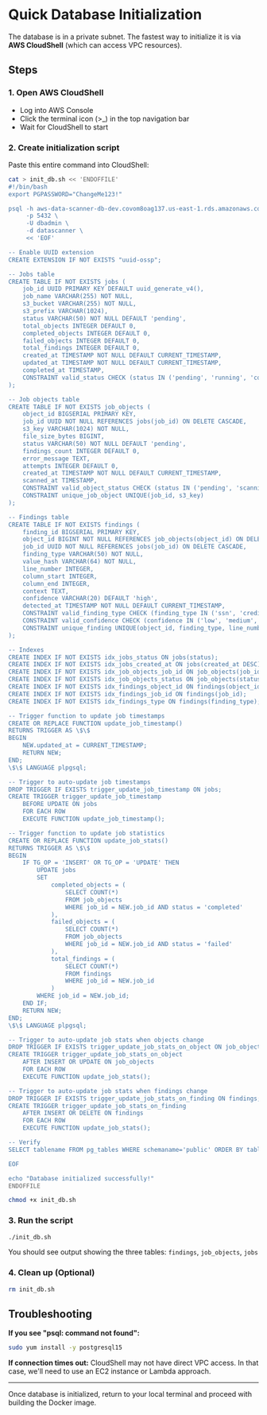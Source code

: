 # Quick Database Initialization

The database is in a private subnet. The fastest way to initialize it is via **AWS CloudShell** (which can access VPC resources).

## Steps

### 1. Open AWS CloudShell
- Log into AWS Console
- Click the terminal icon (>_) in the top navigation bar
- Wait for CloudShell to start

### 2. Create initialization script

Paste this entire command into CloudShell:

```bash
cat > init_db.sh << 'ENDOFFILE'
#!/bin/bash
export PGPASSWORD="ChangeMe123!"

psql -h aws-data-scanner-db-dev.covom8oag137.us-east-1.rds.amazonaws.com \
     -p 5432 \
     -U dbadmin \
     -d datascanner \
     << 'EOF'

-- Enable UUID extension
CREATE EXTENSION IF NOT EXISTS "uuid-ossp";

-- Jobs table
CREATE TABLE IF NOT EXISTS jobs (
    job_id UUID PRIMARY KEY DEFAULT uuid_generate_v4(),
    job_name VARCHAR(255) NOT NULL,
    s3_bucket VARCHAR(255) NOT NULL,
    s3_prefix VARCHAR(1024),
    status VARCHAR(50) NOT NULL DEFAULT 'pending',
    total_objects INTEGER DEFAULT 0,
    completed_objects INTEGER DEFAULT 0,
    failed_objects INTEGER DEFAULT 0,
    total_findings INTEGER DEFAULT 0,
    created_at TIMESTAMP NOT NULL DEFAULT CURRENT_TIMESTAMP,
    updated_at TIMESTAMP NOT NULL DEFAULT CURRENT_TIMESTAMP,
    completed_at TIMESTAMP,
    CONSTRAINT valid_status CHECK (status IN ('pending', 'running', 'completed', 'failed', 'cancelled'))
);

-- Job objects table
CREATE TABLE IF NOT EXISTS job_objects (
    object_id BIGSERIAL PRIMARY KEY,
    job_id UUID NOT NULL REFERENCES jobs(job_id) ON DELETE CASCADE,
    s3_key VARCHAR(1024) NOT NULL,
    file_size_bytes BIGINT,
    status VARCHAR(50) NOT NULL DEFAULT 'pending',
    findings_count INTEGER DEFAULT 0,
    error_message TEXT,
    attempts INTEGER DEFAULT 0,
    created_at TIMESTAMP NOT NULL DEFAULT CURRENT_TIMESTAMP,
    scanned_at TIMESTAMP,
    CONSTRAINT valid_object_status CHECK (status IN ('pending', 'scanning', 'completed', 'failed', 'skipped')),
    CONSTRAINT unique_job_object UNIQUE(job_id, s3_key)
);

-- Findings table
CREATE TABLE IF NOT EXISTS findings (
    finding_id BIGSERIAL PRIMARY KEY,
    object_id BIGINT NOT NULL REFERENCES job_objects(object_id) ON DELETE CASCADE,
    job_id UUID NOT NULL REFERENCES jobs(job_id) ON DELETE CASCADE,
    finding_type VARCHAR(50) NOT NULL,
    value_hash VARCHAR(64) NOT NULL,
    line_number INTEGER,
    column_start INTEGER,
    column_end INTEGER,
    context TEXT,
    confidence VARCHAR(20) DEFAULT 'high',
    detected_at TIMESTAMP NOT NULL DEFAULT CURRENT_TIMESTAMP,
    CONSTRAINT valid_finding_type CHECK (finding_type IN ('ssn', 'credit_card', 'aws_access_key', 'aws_secret_key', 'email', 'phone_us', 'phone_intl')),
    CONSTRAINT valid_confidence CHECK (confidence IN ('low', 'medium', 'high')),
    CONSTRAINT unique_finding UNIQUE(object_id, finding_type, line_number, column_start, value_hash)
);

-- Indexes
CREATE INDEX IF NOT EXISTS idx_jobs_status ON jobs(status);
CREATE INDEX IF NOT EXISTS idx_jobs_created_at ON jobs(created_at DESC);
CREATE INDEX IF NOT EXISTS idx_job_objects_job_id ON job_objects(job_id);
CREATE INDEX IF NOT EXISTS idx_job_objects_status ON job_objects(status);
CREATE INDEX IF NOT EXISTS idx_findings_object_id ON findings(object_id);
CREATE INDEX IF NOT EXISTS idx_findings_job_id ON findings(job_id);
CREATE INDEX IF NOT EXISTS idx_findings_type ON findings(finding_type);

-- Trigger function to update job timestamps
CREATE OR REPLACE FUNCTION update_job_timestamp()
RETURNS TRIGGER AS \$\$
BEGIN
    NEW.updated_at = CURRENT_TIMESTAMP;
    RETURN NEW;
END;
\$\$ LANGUAGE plpgsql;

-- Trigger to auto-update job timestamps
DROP TRIGGER IF EXISTS trigger_update_job_timestamp ON jobs;
CREATE TRIGGER trigger_update_job_timestamp
    BEFORE UPDATE ON jobs
    FOR EACH ROW
    EXECUTE FUNCTION update_job_timestamp();

-- Trigger function to update job statistics
CREATE OR REPLACE FUNCTION update_job_stats()
RETURNS TRIGGER AS \$\$
BEGIN
    IF TG_OP = 'INSERT' OR TG_OP = 'UPDATE' THEN
        UPDATE jobs
        SET
            completed_objects = (
                SELECT COUNT(*)
                FROM job_objects
                WHERE job_id = NEW.job_id AND status = 'completed'
            ),
            failed_objects = (
                SELECT COUNT(*)
                FROM job_objects
                WHERE job_id = NEW.job_id AND status = 'failed'
            ),
            total_findings = (
                SELECT COUNT(*)
                FROM findings
                WHERE job_id = NEW.job_id
            )
        WHERE job_id = NEW.job_id;
    END IF;
    RETURN NEW;
END;
\$\$ LANGUAGE plpgsql;

-- Trigger to auto-update job stats when objects change
DROP TRIGGER IF EXISTS trigger_update_job_stats_on_object ON job_objects;
CREATE TRIGGER trigger_update_job_stats_on_object
    AFTER INSERT OR UPDATE ON job_objects
    FOR EACH ROW
    EXECUTE FUNCTION update_job_stats();

-- Trigger to auto-update job stats when findings change
DROP TRIGGER IF EXISTS trigger_update_job_stats_on_finding ON findings;
CREATE TRIGGER trigger_update_job_stats_on_finding
    AFTER INSERT OR DELETE ON findings
    FOR EACH ROW
    EXECUTE FUNCTION update_job_stats();

-- Verify
SELECT tablename FROM pg_tables WHERE schemaname='public' ORDER BY tablename;

EOF

echo "Database initialized successfully!"
ENDOFFILE

chmod +x init_db.sh
```

### 3. Run the script

```bash
./init_db.sh
```

You should see output showing the three tables: `findings`, `job_objects`, `jobs`

### 4. Clean up (Optional)

```bash
rm init_db.sh
```

## Troubleshooting

**If you see "psql: command not found":**
```bash
sudo yum install -y postgresql15
```

**If connection times out:**
CloudShell may not have direct VPC access. In that case, we'll need to use an EC2 instance or Lambda approach.

---

Once database is initialized, return to your local terminal and proceed with building the Docker image.
